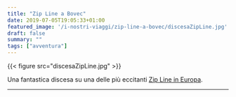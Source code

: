 ```yaml
---
title: "Zip Line a Bovec"
date: 2019-07-05T19:05:33+01:00
featured_image: '/i-nostri-viaggi/zip-line-a-bovec/discesaZipLine.jpg'
draft: false
summary: ""
tags: ["avventura"]
---
```




{{< figure src="discesaZipLine.jpg" >}}

Una fantastica discesa su una delle più eccitanti [Zip Line in Europa](https://photos.google.com/share/AF1QipMopTi9bUpbs-R7N9uivSEaAsynUfhWT4b92gdWVBCHTLUfWhrVnxusQw5DIJoxMg/photo/AF1QipOAMQpsDJkLeOiJBYmKJ7yQxdFwcqui20YsxHnb?key=Q0JKYVhEc0EyRU4wOVZ5UE0zRlozal80aGw5dEhB).

---

